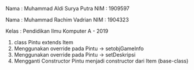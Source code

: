 Nama  : Muhammad Aldi Surya Putra
NIM   : 1909597

Nama  : Muhammad Rachim Vadrian
NIM   : 1904323

Kelas   : Pendidikan Ilmu Komputer A - 2019

1. class Pintu extends Item
2. Menggunakan override pada Pintu -> setobjGameInfo
3. Menggunakan override pada Pintu -> setDeskripsi
4. Mengganti Constructor Pintu menjadi constructor dari Item (base-class)
